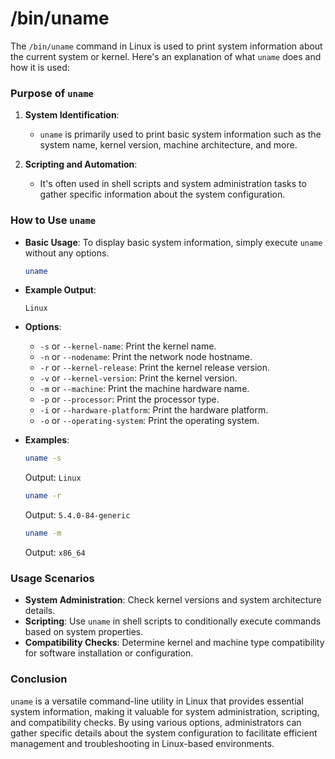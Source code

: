 # /bin/uname
The `/bin/uname` command in Linux is used to print system information about the current system or kernel. Here's an explanation of what `uname` does and how it is used:

### Purpose of `uname`

1. **System Identification**:
   - `uname` is primarily used to print basic system information such as the system name, kernel version, machine architecture, and more.

2. **Scripting and Automation**:
   - It's often used in shell scripts and system administration tasks to gather specific information about the system configuration.

### How to Use `uname`

- **Basic Usage**: To display basic system information, simply execute `uname` without any options.

  ```bash
  uname
  ```

- **Example Output**:

  ```
  Linux
  ```

- **Options**:
  - `-s` or `--kernel-name`: Print the kernel name.
  - `-n` or `--nodename`: Print the network node hostname.
  - `-r` or `--kernel-release`: Print the kernel release version.
  - `-v` or `--kernel-version`: Print the kernel version.
  - `-m` or `--machine`: Print the machine hardware name.
  - `-p` or `--processor`: Print the processor type.
  - `-i` or `--hardware-platform`: Print the hardware platform.
  - `-o` or `--operating-system`: Print the operating system.

- **Examples**:

  ```bash
  uname -s
  ```
  Output: `Linux`

  ```bash
  uname -r
  ```
  Output: `5.4.0-84-generic`

  ```bash
  uname -m
  ```
  Output: `x86_64`

### Usage Scenarios

- **System Administration**: Check kernel versions and system architecture details.
- **Scripting**: Use `uname` in shell scripts to conditionally execute commands based on system properties.
- **Compatibility Checks**: Determine kernel and machine type compatibility for software installation or configuration.

### Conclusion

`uname` is a versatile command-line utility in Linux that provides essential system information, making it valuable for system administration, scripting, and compatibility checks. By using various options, administrators can gather specific details about the system configuration to facilitate efficient management and troubleshooting in Linux-based environments.

